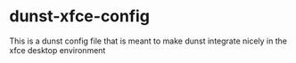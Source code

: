 # dunst-xfce-config
This is a dunst config file that is meant to make dunst integrate nicely in the xfce desktop environment
